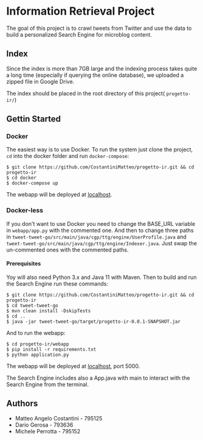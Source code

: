 # Information Retrieval Project
The goal of this project is to crawl tweets from Twitter and use the data to build a personalized Search Engine for microblog content.

## Index

Since the index is more than 7GB large and the indexing process takes quite a long time (especially if querying the online database), we uploaded a zipped file in Google Drive.

The index should be placed in the root directory of this project( `progetto-ir/`)

## Gettin Started

### Docker
The easiest way is to use Docker. To run the system just clone the project, `cd` into the docker folder and run `docker-compose`:

```
$ git clone https://github.com/CostantiniMatteo/progetto-ir.git && cd progetto-ir
$ cd docker
$ docker-compose up
```

The webapp will be deployed at [localhost](http://127.0.0.1).

### Docker-less

If you don't want to use Docker you need to change the BASE_URL variable in `webapp/app.py` with the commented one.
And then to change three paths in `tweet-tweet-go/src/main/java/cgp/ttg/engine/UserProfile.java` and `tweet-tweet-go/src/main/java/cgp/ttg/engine/Indexer.java`. Just swap the un-commented ones with the commented paths.

#### Prerequisites
Yoy will also need Python 3.x and Java 11 with Maven.
Then to build and run the Search Engine run these commands:

```
$ git clone https://github.com/CostantiniMatteo/progetto-ir.git && cd progetto-ir
$ cd tweet-tweet-go
$ mvn clean install -DskipTests
$ cd ..
$ java -jar tweet-tweet-go/target/progetto-ir-0.0.1-SNAPSHOT.jar
```

And to run the webapp:
```
$ cd progetto-ir/webapp
$ pip install -r requirements.txt
$ python application.py
```

The webapp will be deployed at [localhost](http://127.0.0.1:5000), port 5000.

The Search Engine includes also a App.java with main to interact with the Search Engine from the terminal.

## Authors
* Matteo Angelo Costantini - 795125
* Dario Gerosa - 793636
* Michele Perrotta - 795152
